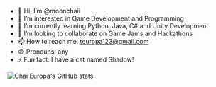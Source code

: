 - 👋 Hi, I’m @moonchaii
- 👀 I’m interested in Game Development and Programming 
- 🌱 I’m currently learning Python, Java, C# and Unity Development
- 💞️ I’m looking to collaborate on Game Jams and Hackathons
- 📫 How to reach me: teuropa123@gmail.com
- 😄 Pronouns: any
- ⚡ Fun fact: I have a cat named Shadow!

[![Chai Europa's GitHub stats](https://github-readme-stats.vercel.app/api?username=moonchaii)](https://github.com/anuraghazra/github-readme-stats)
<!---
moonchaii/moonchaii is a ✨ special ✨ repository because its `README.md` (this file) appears on your GitHub profile.
You can click the Preview link to take a look at your changes.
--->

